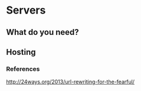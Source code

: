 # Servers

## What do you need?

## Hosting

### References

http://24ways.org/2013/url-rewriting-for-the-fearful/
